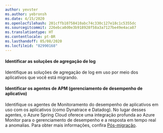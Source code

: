 ```yaml
---
author: yevster
ms.author: yebronsh
ms.date: 4/15/2020
ms.openlocfilehash: 201cffb10758410abc74c330c127e18c1c5355dc
ms.sourcegitcommit: 226ebca0d0e3b918928f58a3a7127be49e4aca87
ms.translationtype: HT
ms.contentlocale: pt-BR
ms.lasthandoff: 05/08/2020
ms.locfileid: "82990168"
---
```

#### <a name="identify-log-aggregation-solutions"></a>Identificar as soluções de agregação de log

Identifique as soluções de agregação de log em uso por meio dos aplicativos que você está migrando.

#### <a name="identify-application-performance-management-apm-agents"></a>Identificar os agentes de APM (gerenciamento de desempenho de aplicativo)

Identifique os agentes de Monitoramento do desempenho de aplicativos em uso com os aplicativos (como Dynatrace e Datadog). No lugar desses agentes, o Azure Spring Cloud oferece uma integração profunda ao Azure Monitor para o gerenciamento de desempenho e a resposta em tempo real a anomalias. Para obter mais informações, confira [Pós-migração](#post-migration).
